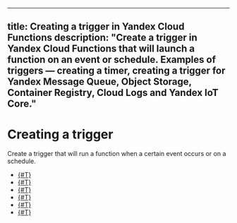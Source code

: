 ----
title: Creating a trigger in Yandex Cloud Functions
description: "Create a trigger in Yandex Cloud Functions that will launch a function on an event or schedule. Examples of triggers — creating a timer, creating a trigger for Yandex Message Queue, Object Storage, Container Registry, Cloud Logs and Yandex IoT Core."
----

# Creating a trigger

Create a trigger that will run a function when a certain event occurs or on a schedule.

- [{#T}](timer-quickstart.md)
- [{#T}](ymq-trigger-quickstart.md)
- [{#T}](os-trigger-quickstart.md)
- [{#T}](cr-trigger-quickstart.md)
- [{#T}](cloudlogs-trigger-quickstart.md)
- [{#T}](iot-core-trigger-quickstart.md)

